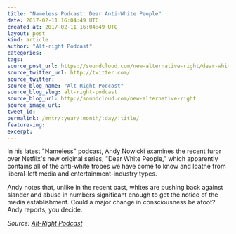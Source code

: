 ```yaml
---
title: "Nameless Podcast: Dear Anti-White People"
date: 2017-02-11 16:04:49 UTC
created_at: 2017-02-11 16:04:49 UTC
layout: post
kind: article
author: "Alt-right Podcast"
categories: 
tags: 
source_post_url: https://soundcloud.com/new-alternative-right/dear-white-people
source_twitter_url: http://twitter.com/
source_twitter: 
source_blog_name: "Alt-Right Podcast"
source_blog_slug: alt-right-podcast
source_blog_url: http://soundcloud.com/new-alternative-right
source_image_url: 
tweet_id:
permalink: /mntr/:year/:month/:day/:title/
feature-img: 
excerpt:
---
```

In his latest "Nameless" podcast, Andy Nowicki examines the recent furor over Netflix's new original series, "Dear White People," which apparently contains all of the anti-white tropes we have come to know and loathe from liberal-left media and entertainment-industry types.

Andy notes that, unlike in the recent past, whites are pushing back against slander and abuse in numbers significant enough to get the notice of the media establishment. Could a major change in consciousness be afoot? Andy reports, you decide.<div class="">
    <i>Source: <a href="http://soundcloud.com/new-alternative-right">Alt-Right Podcast</a></i>
</div>
